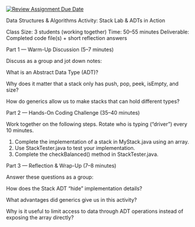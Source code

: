 [![Review Assignment Due Date](https://classroom.github.com/assets/deadline-readme-button-22041afd0340ce965d47ae6ef1cefeee28c7c493a6346c4f15d667ab976d596c.svg)](https://classroom.github.com/a/o2-4MDsz)

Data Structures & Algorithms Activity: Stack Lab & ADTs in Action

Class Size: 3 students (working together)
Time: 50–55 minutes
Deliverable: Completed code file(s) + short reflection answers

Part 1 — Warm-Up Discussion (5–7 minutes)

Discuss as a group and jot down notes:

What is an Abstract Data Type (ADT)?

Why does it matter that a stack only has push, pop, peek, isEmpty, and size?

How do generics allow us to make stacks that can hold different types?

Part 2 — Hands-On Coding Challenge (35–40 minutes)

Work together on the following steps. Rotate who is typing (“driver”) every 10 minutes.
1. Complete the implementation of a stack in MyStack.java using an array.
2. Use StackTester.java to test your implementation.
3. Complete the checkBalanced() method in StackTester.java.

Part 3 — Reflection & Wrap-Up (7–8 minutes)

Answer these questions as a group:

How does the Stack ADT “hide” implementation details?

What advantages did generics give us in this activity?

Why is it useful to limit access to data through ADT operations instead of exposing the array directly?
